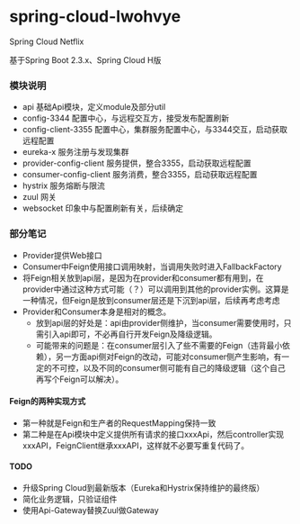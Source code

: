 # spring-cloud-lwohvye

Spring Cloud Netflix

基于Spring Boot 2.3.x、Spring Cloud H版

### 模块说明

- api 基础Api模块，定义module及部分util
- config-3344 配置中心，与远程交互方，接受发布配置刷新
- config-client-3355 配置中心，集群服务配置中心，与3344交互，启动获取远程配置
- eureka-x 服务注册与发现集群
- provider-config-client 服务提供，整合3355，启动获取远程配置
- consumer-config-client 服务消费，整合3355，启动获取远程配置
- hystrix 服务熔断与限流
- zuul 网关
- websocket 印象中与配置刷新有关，后续确定

### 部分笔记

- Provider提供Web接口
- Consumer中Feign使用接口调用映射，当调用失败时进入FallbackFactory
- 将Feign相关放到api层，是因为在provider和consumer都有用到，在provider中通过这种方式可能（？）可以调用到其他的provider实例。这算是一种情况，但Feign是放到consumer层还是下沉到api层，后续再考虑考虑
- Provider和Consumer本身是相对的概念。
  - 放到api层的好处是：api由provider侧维护，当consumer需要使用时，只需引入api即可，不必再自行开发Feign及降级逻辑。
  - 可能带来的问题是：在consumer层引入了些不需要的Feign（违背最小依赖），另一方面api侧对Feign的改动，可能对consumer侧产生影响，有一定的不可控，以及不同的consumer侧可能有自己的降级逻辑（这个自己再写个Feign可以解决）。

#### Feign的两种实现方式 
- 第一种就是Feign和生产者的RequestMapping保持一致
- 第二种是在Api模块中定义提供所有请求的接口xxxApi，然后controller实现xxxAPI，FeignClient继承xxxAPI，这样就不必要写重复代码了。


#### TODO
- 升级Spring Cloud到最新版本（Eureka和Hystrix保持维护的最终版）
- 简化业务逻辑，只验证组件
- 使用Api-Gateway替换Zuul做Gateway
